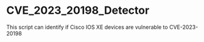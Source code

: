 # CVE_2023_20198_Detector
This script can identify if Cisco IOS XE devices are vulnerable to CVE-2023-20198

